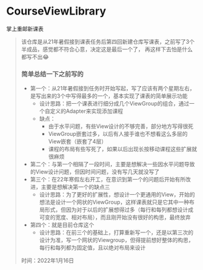 # CourseViewLibrary
 掌上重邮新课表

> 该仓库是从21年暑假接到课表任务后第四回新建仓库写课表，之前写了3个半成品，感觉都不符合心意，决定这是最后一个了，
> 再这样下去怕是什么都写不出😂
>
> ### 简单总结一下之前写的
>
> - 第一个：从21年暑假接到任务时开始写起，写了应该有两个星期左右，是写出来的3个中写得最多的一个，基本实现了课表的简单展示功能
>   - 设计思路：把一个课表进行细分成几个ViewGroup的组合，通过一个自定义的Adapter来实现添加课程
>   - 缺点：
>     - 由于水平问题，有些View设计的不够完善，部分地方写得很死
>     - ViewGroup嵌套过多，以后有人接手谁也不想看这么多层的View嵌套（嵌套了4层）
>     - 课程的布局有些写死了，如果以后出现长按移动课程这些扩展就很麻烦
> - 第二个：与第一个相隔了一段时间，主要是想解决一些因水平问题导致的View设计问题，但因时间问题，没有写几天就没写了
> - 第三个：在22年寒假左右开工，在意识到第一个的问题后开始有所改进，主要是想解决第一个的缺点三
>   - 设计思路：为了更好的扩展性，想设计一个更通用的View，开始的想法是设计一个网状的ViewGroup，这样课表就只是它其中一种布局形式，但因为对于以后的扩展想得过多（每行和每列都想设计成可变的宽度、相对布局），而且刚开始没有很好的构思，最终放弃
> - 第四个：就是目前仓库这个
>   - 设计思路：在前三个的基础上，打算重新写一个，还是以第三次的设计为准，写一个网状的Viewgroup，但得提前想好整体的构思，每行和每列都为固定值，且以绝对布局来设计
>
> 时间：2022年1月16日
